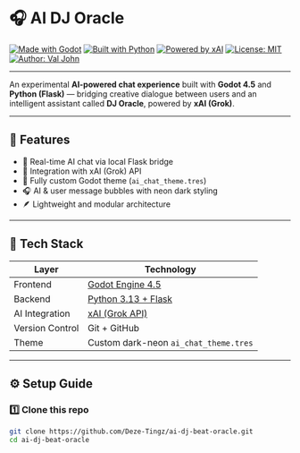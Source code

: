 # 🎧 AI DJ Oracle  

[![Made with Godot](https://img.shields.io/badge/Made%20with-Godot%204.5-478CBF?logo=godot-engine&logoColor=white)](https://godotengine.org)
[![Built with Python](https://img.shields.io/badge/Built%20with-Python%203.13-3776AB?logo=python&logoColor=white)](https://www.python.org)
[![Powered by xAI](https://img.shields.io/badge/Powered%20by-xAI%20(Grok)-000000?logo=xai&logoColor=white)](https://x.ai)
[![License: MIT](https://img.shields.io/badge/License-MIT-green.svg)](LICENSE)
[![Author: Val John](https://img.shields.io/badge/Author-Val%20John-orange)](https://github.com/Deze-Tingz)

---

An experimental **AI-powered chat experience** built with **Godot 4.5** and **Python (Flask)** — bridging creative dialogue between users and an intelligent assistant called **DJ Oracle**, powered by **xAI (Grok)**.

---

## 🚀 Features
- 💬 Real-time AI chat via local Flask bridge  
- 🧠 Integration with xAI (Grok) API  
- 🎨 Fully custom Godot theme (`ai_chat_theme.tres`)  
- 🎧 AI & user message bubbles with neon dark styling  
- 🪶 Lightweight and modular architecture  

---

## 🧩 Tech Stack
| Layer | Technology |
|-------|-------------|
| Frontend | [Godot Engine 4.5](https://godotengine.org) |
| Backend | [Python 3.13 + Flask](https://flask.palletsprojects.com/) |
| AI Integration | [xAI (Grok API)](https://x.ai) |
| Version Control | Git + GitHub |
| Theme | Custom dark-neon `ai_chat_theme.tres` |

---

## ⚙️ Setup Guide

### 1️⃣ Clone this repo
```bash
git clone https://github.com/Deze-Tingz/ai-dj-beat-oracle.git
cd ai-dj-beat-oracle
